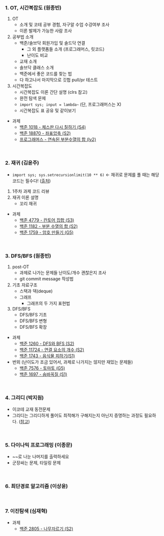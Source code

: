 <!-- 
아래 적힌 내용들은 팀장(원종빈)이 코테를 준비하면서 주제별로 도움이 될만한 내용들을 메모해둔 것들입니다.

발제자분들께서는 아래 내용에 크게 구애받지 않고 편하신대로 발제 구성하신 뒤, 아래 목차만 업데이트해주시면 감사하겠습니다!

-->

### 1. OT, 시간복잡도 (원종빈)
1. OT
    - 소개 및 코테 공부 경험, 자구알 수업 수강여부 조사
    - 이론 발제가 가능한 사람 조사
2. 공부법 소개
    - 백준/솔브닥 회원가입 및 솔드닥 연결
        - 그 외 플랫폼들 소개 (프로그래머스, 릿코드)
        - 난이도 비교
    - 교재 소개
    - 솔브닥 클래스 소개
    - 백준에서 좋은 코드를 찾는 법
    - 다 하고나서 마지막으로 깃헙 pull/pr 테스트
3. 시간복잡도
    - 시간복잡도 이론 간단 설명 (clrs 참고)
    - 완전 탐색 문제
    - `import sys; input = lambda~` (단, 프로그래머스는 X)
    - 시간복잡도 표 공유 및 같이보기
- 과제
    - [백준 1018 - 체스판 다시 칠하기 (S4)](https://www.acmicpc.net/problem/1018)
    - [백준 18870 - 좌표압축 (S2)](https://www.acmicpc.net/problem/18870)
    - [프로그래머스 - 연속된 부분수열의 합 (lv2)](https://school.programmers.co.kr/learn/courses/30/lessons/178870)



<br>



### 2. 재귀 (김윤주)
- `import sys; sys.setrecursionlimit(10 ** 6)` <- 재귀로 문제를 풀 때는 해당 코드는 필수다! ([출처](https://fuzzysound.github.io/sys-setrecursionlimit))
1. 1주차 과제 코드 리뷰
2. 재귀 이론 설명
    - 꼬리 재귀
- 과제
    - [백준 4779 - 칸토어 집합 (S3)](https://www.acmicpc.net/problem/4779)
    - [백준 1182 - 부분 수열의 합 (S2)](https://www.acmicpc.net/problem/1182)
    - [백준 1759 - 암호 만들기 (G5)](https://www.acmicpc.net/problem/1759)



<br>



### 3. DFS/BFS (원종빈)
1. post-OT
    - 과제로 나가는 문제들 난이도/개수 괜찮은지 조사
    - git commit message 작성법
2. 기초 자료구조
    - 스택과 덱(deque)
    - 그래프
        - 그래프의 두 가지 표현법 
3. DFS/BFS
    - DFS/BFS 기초
    - DFS/BFS 변형
    - DFS/BFS 확장
- 과제
    - [백준 1260 - DFS와 BFS (S2)](https://www.acmicpc.net/problem/1260)
    - [백준 11724 - 연결 요소의 개수 (S2)](https://www.acmicpc.net/problem/11724)
    - [백준 1743 - 음식물 피하기(S1)](https://www.acmicpc.net/problem/1743)
- 번외 (난이도가 조금 있어서, 과제로 나가지는 않지만 재밌는 문제들)
    - [백준 7576 - 토마토 (G5)](https://www.acmicpc.net/problem/7576)
    - [백준 1697 - 숨바꼭질 (S1)](https://www.acmicpc.net/problem/1697) 
<!-- 조금 난이도 있는 문제인 것 같다. DP로도 풀 수 있다! -->



<br>



### 4. 그리디 (박지원)
- 이코테 교재 동전문제 <!-- 이 문제가 나중에 다룰 DP 동전문제랑도 연결되어서, 이걸로 설명하면 좋을 듯! -->
- 그리디는 그리디하게 풀어도 최적해가 구해지는지 아닌지 증명하는 과정도 필요하다. ([참고](https://gazelle-and-cs.tistory.com/59))  <!-- 이 부분은 사실 건너뛰어도 되기는 함. -->



<br>



### 5. 다이나믹 프로그래밍 (이종문)
- ~~로 나눈 나머지를 출력하세요
- 군장싸는 문제, 타일링 문제



<br>



### 6. 최단경로 알고리즘 (이상윤)


<br>



### 7. 이진탐색 (심재혁)
- 과제
    - [백준 2805 - 나무자르기 (S2)](https://www.acmicpc.net/problem/2805)